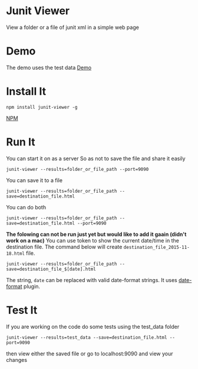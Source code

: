 Junit Viewer
============

View a folder or a file of junit xml in a simple web page

Demo
====

The demo uses the test data
[Demo](http://lukejpreston.github.io/junit_viewer/)

Install It
==========

```
npm install junit-viewer -g
```

[NPM](https://www.npmjs.com/package/junit-viewer)

Run It
======

You can start it on as a server
So as not to save the file and share it easily

```
junit-viewer --results=folder_or_file_path --port=9090
```

You can save it to a file

```
junit-viewer --results=folder_or_file_path --save=destination_file.html
```

You can do both

```
junit-viewer --results=folder_or_file_path --save=destination_file.html --port=9090
```

**The folowing can not be run just yet but would like to add it gaain (didn't work on a mac)**
You can use token to show the current date/time in the destination file.
The command below will create `destination_file_2015-11-18.html` file.

```
junit-viewer --results=folder_or_file_path --save=destination_file_$[date].html
```

The string, `date` can be replaced with valid date-format strings.
It uses [date-format](https://www.npmjs.com/package/date-format) plugin.

Test It
=======

If you are working on the code do some tests using the test_data folder

```
junit-viewer --results=test_data --save=destination_file.html --port=9090
```

then view either the saved file or go to localhost:9090 and view your changes

